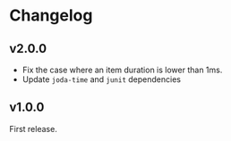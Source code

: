 # Changelog

## v2.0.0

- Fix the case where an item duration is lower than 1ms.
- Update `joda-time` and `junit` dependencies

## v1.0.0

First release.
